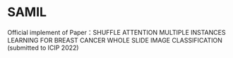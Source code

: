 # SAMIL
Official implement of Paper：SHUFFLE ATTENTION MULTIPLE INSTANCES LEARNING FOR BREAST CANCER WHOLE SLIDE IMAGE CLASSIFICATION (submitted to ICIP 2022)

